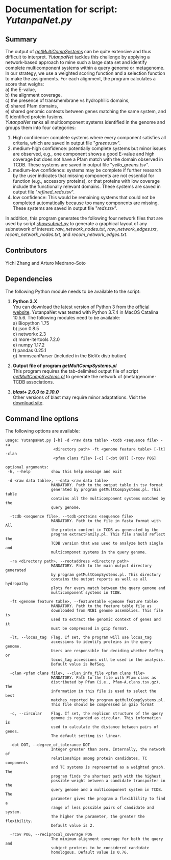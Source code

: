 # Documentation for script: _YutanpaNet.py_


## Summary
The output of [_getMultiCompSystems_]() can be quite extensive and thus difficult to interpret. _YutanpaNet_ tackles this challenge by applying a network-based approach to mine such a large data set and identify complete multicomponent systems within a query genome or metagenome. In our strategy, we use a weighted scoring function and a selection function to make the assignments. For each alignment, the program calculates a score that weighs:  
   a) the E-value,  
   b) the alignment coverage,  
   c) the presence of transmembrane vs hydrophilic domains,  
   d) shared Pfam domains,  
   e) shared genomic contexts between genes matching the same system, and  
   f) identified protein fusions.  
_YutanpaNet_ ranks all multicomponent systems identified in the genome and groups them into four categories:  
  1) High confidence: complete systems where every component satisfies all criteria, which are saved in output file "_greens.tsv_".   
  2) medium-high confidence: potentially complete systems but minor issues are observed, e.g., one component shows a good E-value and high coverage but does not have a Pfam match with the domain observed in TCDB. These systems are saved in output file "_yello_greens.tsv_".  
  3) medium-low confidence: systems may be complete if further research by the user indicates that missing components are not essential for function (e.g., accessory proteins), or that proteins with low coverage include the functionally relevant domains. These systems are saved in output file "_refined_reds.tsv_".  
  4) low confidence: This would be remaining  systems that could not be completed automatically because too many components are missing. These systems are saved in output file "_reds.tsv_".  

In addition, this program generates the following four network files that are used by script 
[_showsubnet.py_](showsubnet.md) to generate a graphical layout of any subnetwork of 
interest: _raw_network_nodes.txt_, _raw_network_edges.txt_, _recom_network_nodes.txt_, and
_recom_network_edges.txt_.


## Contributors  
Yichi Zhang and Arturo Medrano-Soto  


## Dependencies
The following Python module needs to be available to the script: 

1. **Python 3.X**  
You can download the latest version of Python 3 from the [official website](https://www.python.org/).
YutanpaNet was tested with Python 3.7.4 in MacOS Catalina 10.5.6. The following modules need to be available:  
  a) Biopython 1.75  
  b) json 0.8.5  
  c) networkx 2.3  
  d) more-itertools 7.2.0  
  e) numpy 1.17.2  
  f) pandas 0.25.1  
  g) hmmscanParser (included in the BioVx distribution)
  
2. **Output file of program _getMultCompSystems.pl_**  
This program requires the tab-delimited output file of script [_getMultCompSystems.pl_](https://github.com/SaierLaboratory/TCDBtools/blob/master/manuals/getMultCompSystems.md) to generate the network of (meta)genome-TCDB associations.  

3. **_blast+ 2.6.0 to 2.10.0_**  
Other versions of blast may require minor adaptations. Visit the
[download site](https://blast.ncbi.nlm.nih.gov/Blast.cgi?PAGE_TYPE=BlastDocs&DOC_TYPE=Download). 


## Command line options
The following options are available:


    usage: YutanpaNet.py [-h] -d <raw data table> -tcdb <sequence file> -ra
                         <directory path> -ft <genome feature table> [-lt] -clan
                         <pfam clans file> [-c] [-dot DOT] [-rcov POG]

    optional arguments: 
     -h, --help         show this help message and exit
     
     -d <raw data table>, --data <raw data table>
                        MANDATORY. Path to the output table in tsv format
                        generated by program getMultCompSystems.pl. This table
                        contains all the multicomponent systems matched by the
                        query genome.
                        
      -tcdb <sequence file>, --tcdb-proteins <sequence file>
                        MANDATORY. Path to the file in fasta format with All
                        the protein content in TCDB as generated by the
                        program extractFamily.pl. This file should reflect the
                        TCDB version that was used to analyze both single and
                        multicomponet systems in the query genome.
                        
      -ra <directory path>, --rootaddress <directory path>
                        MANDATORY. Path to the main output directory generated
                        by program getMultCompSystems.pl. This directory
                        contains the output reports as well as all hydropathy
                        plots for every match between the query genome and
                        multicomponent systems in TCDB.
                        
      -ft <genome feature table>, --featuretable <genome feature table>
                        MANDATORY. Path to the feature table file as
                        downloaded from NCBI genome assemblies. This file is
                        used to extract the genomic context of genes and it
                        must be compressed in gzip format.
                        
      -lt, --locus_tag  Flag. If set, the program will use locus_tag
                        accessions to identify proteins in the query genome.
                        Users are responsible for deciding whether RefSeq or
                        locus_tag accessions will be used in the analysis.
                        Default value is RefSeq.
                        
      -clan <pfam clans file>, --clan_info_file <pfam clans file>
                        MANDATORY. Path to the file with Pfam clans as
                        distributed by Pfam (i.e., Pfam-A.clans.tsv.gz). The
                        information in this file is used to select the best
                        matches reported by program getMultCompSystems.pl.
                        This file should be compressed in gzip format
                        
      -c, --circular    Flag. If set, the replicon structure of the query
                        genome is regarded as circular. This information is
                        used to calculate the distance between pairs of genes.
                        The default setting is: linear.
                        
      -dot DOT, --degree_of_tolerance DOT
                        Integer greater than zero. Internally, the network of
                        relationships among protein candidates, TC components
                        and TC systems is represented as a weighted graph. The
                        program finds the shortest path with the highest
                        possible weight between a candidate transporter in the
                        query genome and a multicomponent system in TCDB. The
                        parameter gives the program a flexiblility to find a
                        range of less possible pairs of candidate and system.
                        The higher the parameter, the greater the flexibility.
                        Default value is 2.
                        
      -rcov POG, --reciprocal_coverage POG
                        The minimum alignment coverage for both the query and
                        subject proteins to be considered candidate
                        homologous. Default value is 0.76.

